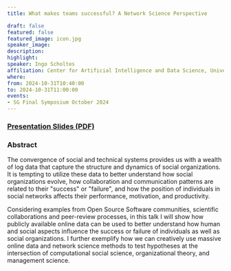 ```yaml
---
title: What makes teams successful? A Network Science Perspective

draft: false
featured: false
featured_image: icon.jpg
speaker_image:
description:
highlight: 
speaker: Ingo Scholtes 
affiliation: Center for Artificial Intelligence and Data Science, Universität of Würzburg
where:
from: 2024-10-31T10:40:00
to: 2024-10-31T11:00:00
events:
- SG Final Symposium October 2024 
---
```



### [Presentation Slides (PDF)](Presentation-Scholtes.pdf)



### Abstract

The convergence of social and technical systems provides us with a wealth of log data that capture the structure and dynamics of social organizations. It is tempting to utilize these data to better understand how social organizations evolve, how collaboration and communication patterns are related to their "success" or "failure", and how the position of individuals in social networks affects their performance, motivation, and productivity.

Considering examples from Open Source Software communities, scientific collaborations and peer-review processes, in this talk I will show how publicly available online data can be used to better understand how human and social aspects influence the success or failure of individuals as well as social organizations. I further exemplify how we can creatively use massive online data and network science methods to test hypotheses at the intersection of computational social science, organizational theory, and management science.
